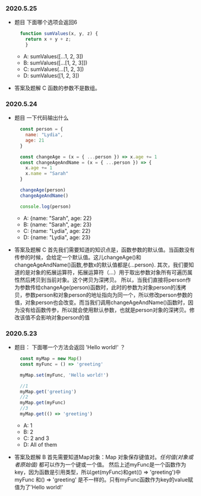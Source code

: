 ### 2020.5.25

* 题目
  下面哪个选项会返回6

  ```js
    function sumValues(x, y, z) {
      return x + y + z;
      }
  ```

  * A: sumValues([...1, 2, 3])
  * B: sumValues([...[1, 2, 3]])
  * C: sumValues(...[1, 2, 3])
  * D: sumValues([1, 2, 3])
* 答案及题解
  C 
  函数的参数不是数组。

### 2020.5.24

* 题目
  一下代码输出什么

  ```js
    const person = {
      name: "Lydia",
      age: 21
    }

    const changeAge = (x = { ...person }) => x.age += 1
    const changeAgeAndName = (x = { ...person }) => {
      x.age += 1
      x.name = "Sarah"
    }

    changeAge(person)
    changeAgeAndName()

    console.log(person)
  ```

  * A: {name: "Sarah", age: 22}
  * B: {name: "Sarah", age: 23}
  * C: {name: "Lydia", age: 22}
  * D: {name: "Lydia", age: 23}
* 答案及题解
  C
  首先我们需要知道的知识点是，函数参数的默认值。当函数没有传参的时候，会给定一个默认值。这儿changeAge()和changeAgeAndName()函数,参数x的默认值都是{...person}.
  其次，我们要知道的是对象的拓展运算符，拓展运算符（...）用于取出参数对象所有可遍历属性然后拷贝到当前对象。这个拷贝为深拷贝。
  所以，当我们直接将person作为参数传给changeAge(person)函数时，此时的参数为对象person的浅拷贝，参数person和对象person的地址指向为同一个，所以修改person参数的值，对象person也会改变。而当我们调用changeAgeAndName()函数时，因为没有给函数传参，所以就会使用默认参数，也就是person对象的深拷贝。修改该值不会影响对象person的值

### 2020.5.23

* 题目：
  下面哪一个方法会返回 'Hello world!' ？

  ```js
    const myMap = new Map()
    const myFunc = () => 'greeting'

    myMap.set(myFunc, 'Hello world!')

    //1
    myMap.get('greeting')
    //2
    myMap.get(myFunc)
    //3
    myMap.get(() => 'greeting')
  ```

  * A: 1
  * B: 2
  * C: 2 and 3
  * D: All of them
* 答案及题解
  B
  首先需要知道Map对象：Map 对象保存键值对。*任何值(对象或者原始值)* 都可以作为一个键或一个值。
  然后上述myFunc是一个函数作为key，因为函数是引用类型，所以get(myFunc)和get(() => 'greeting')中myFunc 和() => 'greeting' 是不一样的。只有myFunc函数作为key的value赋值为了'Hello world!'
